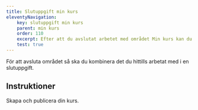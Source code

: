 ```yaml
---
title: Slutuppgift min kurs
eleventyNavigation:
    key: slutuppgift min kurs
    parent: min kurs
    order: 110
    excerpt: Efter att du avslutat arbetet med området Min kurs kan du göra slutuppgiften för att pröva dina kunskaper.
    test: true
---
```


För att avsluta området så ska du kombinera det du hittills arbetat med i en slutuppgift.

## Instruktioner

Skapa och publicera din kurs.